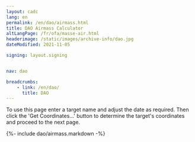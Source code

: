 ```yaml
---
layout: cadc
lang: en
permalink: /en/dao/airmass.html
title: DAO Airmass Calculator
altLangPage: /fr/ofa/masse-air.html
headerimage: /static/images/archive-info/dao.jpg
dateModified: 2021-11-05

signing: layout.signing


nav: dao

breadcrumbs:
    - link: /en/dao/
      title: DAO
---
```

    
<p>To use this page enter a target name and adjust the date as required. Then click the 'Get Coordinates...' button to determine the target's coordinates and proceed to the next page.</p>

{%- include dao/airmass.markdown -%}
